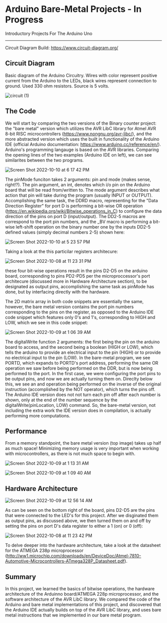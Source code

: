# Arduino Bare-Metal Projects - In Progress
Introductory Projects For The Arduino Uno
***


Circuit Diagram Build: https://www.circuit-diagram.org/


## Circuit Diagram
Basic diagram of the Arduino Circuitry. Wires with color represent positive current from the Arduino to the LEDs, black wires represent connection to ground. Used 330 ohm resistors. Source is 5 volts.

![circuit (1)](https://user-images.githubusercontent.com/73136662/194449880-81a63608-5ffd-4860-87da-6cc66a802116.png)

## The Code

We will start by comparing the two versions of the Binary counter project: the "bare metal" version which utilizes the AVR LibC library for Atmel AVR 8-bit RISC microcontrollers (https://www.nongnu.org/avr-libc/), and the more abstracted version which uses the built in functionality of the Arduino IDE (official Arduino documentation: https://www.arduino.cc/reference/en/). Arduino's programming langauge is based on the AVR libraries. Comparing the opening lines of the two examples (Arduino IDE on left), we can see similarites between the two programs.

![Screen Shot 2022-10-10 at 6 17 42 PM](https://user-images.githubusercontent.com/73136662/194960655-c88faf93-59f5-4ab2-9f62-85051f409bb9.png)

The pinMode funciton takes 2 arguments: pin and mode (makes sense, right!?). The pin argument, an int, denotes which i/o pin on the Arduino board that will be read from/written to. The mode argument describes what action that pin will take during the program (usually INPUT or OUTPUT). Accomplishing the same task, the DDRD macro, representing for the "Data Direction Register" for port D is performing a bit-wise OR operation (https://en.wikipedia.org/wiki/Bitwise_operations_in_C) to configure the data direction of the pins on port D (input/output). The DD2-5 macros are correspond to the port pin numbers, and the _BV macro is performing a bit-wise left-shift operation on the binary number one by the inputs DD2-5 defined values (simply decimal numbers 2-5) shown here:

![Screen Shot 2022-10-10 at 5 23 57 PM](https://user-images.githubusercontent.com/73136662/194954603-3b4ba73f-0b5d-4f40-8191-a8ff772ebb4b.png)

Taking a look at the this particilar registers architecure: 

![Screen Shot 2022-10-08 at 11 23 31 PM](https://user-images.githubusercontent.com/73136662/194738315-dcb27950-7431-4d4c-bc72-a9e957e00779.png)

these four bit-wise operations result in the pins D2-D5 on the arduino board, corresponding to pins PD2-PD5 per the microproccessor's port architecure (discussed more in Hardware Architecture section), to be designated as output pins, accomplishing the same task as pinMode has done, but by interfacing directly with the hardware. 

The 2D matrix array in both code snippets are essentially the same, however, the bare metal version contains the port pin numbers corresponding to the pins on the register, as opposed to the Arduino IDE code snippet which features only 0's and 1's, corresponding to HIGH and LOW, which we see in this code snippet:

![Screen Shot 2022-10-09 at 1 06 39 AM](https://user-images.githubusercontent.com/73136662/194739048-c5701b2e-7cc7-4a53-8c38-60d581cf01e7.png)

The digitalWrite function 2 arguments: the first being the pin on the arduino board to access, and the second being a boolean (HIGH or LOW), which tells the arduino to provide an electrical input to the pin (HIGH) or to provide no electrical input to the pin (LOW). In the bare-metal program, we see PORTD, which expands to PORTD's port address, performing the same OR operation we saw before being performed on the DDR, but is now being performed to the port. In the first case, we were configuring the port pins to be output pins, and now we are actually turning them on. Direclty below this, we see an and operation being performed on the inverse of the original instruction (accomplished by the NOT operator), which turns the pins off. The Arduino IDE version does not not turn each pin off after each number is shown, only at the end of the number sequence by the digitalWrite(pinLocation, LOW) command. So, the bare-metal version, not including the extra work the IDE version does in compilation, is actually performing more computations.
## Performance

From a memory standpoint, the bare metal version (top image) takes up half as much space! Minimizing memory usage is very important when working with microcontrollers, as there is not much space to begin with. 

![Screen Shot 2022-10-09 at 1 13 31 AM](https://user-images.githubusercontent.com/73136662/194739258-57766f04-7ee9-4ff1-8deb-c24ca3809f4e.png)

![Screen Shot 2022-10-09 at 1 09 40 AM](https://user-images.githubusercontent.com/73136662/194739184-5d6d9f84-11ed-485e-8a7d-d0d9b1dde774.png)

## Hardware Architecture
![Screen Shot 2022-10-09 at 12 56 14 AM](https://user-images.githubusercontent.com/73136662/194738783-1f6f266c-20de-4460-bf5a-20fdf96e20c7.png)

As can be seen on the bottom right of the board, pins D2-D5 are the pins that were connected to the LED's for this project. After we disginated them as output pins, as discussed above, we then turned them on and off by setting the pins on port D's data register to either a 1 (on) or 0 (off):

![Screen Shot 2022-10-08 at 11 23 42 PM](https://user-images.githubusercontent.com/73136662/194960792-c444380a-b8a9-431a-9e53-f83b9c5180df.png)

To delve deeper into the hardware architecture, take a look at the datasheet for the ATMEGA 238p microprocessor (http://ww1.microchip.com/downloads/en/DeviceDoc/Atmel-7810-Automotive-Microcontrollers-ATmega328P_Datasheet.pdf). 

## Summary

In this project, we learned the basics of bitwise operations, the hardware architecture of the Arduinno board/ATMEGA 228p microprocessor, and the software architecture of the AVR LibC library. We compared the code of the Arduino and bare metal implementations of this project, and discovered that the Arduino IDE actually builds on top of the AVR LibC library, and uses bare metal instructions that we implemented in our bare metal program. 



